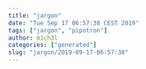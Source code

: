 ```yaml
---
title: "jargon"
date: "Tue Sep 17 06:57:38 CEST 2019"
tags: ["jargon", "pipotron"]
author: m1ch3l
categories: ["generated"]
slug: "jargon/2019-09-17-06:57:38"
---
```



